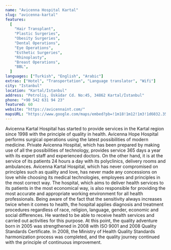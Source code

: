 ```yaml
---
name: "Avicenna Hospital Kartal"
slug: "avicenna-kartal"
features:
  [
    "Hair Transplant",
    "Plastic Surgeries",
    "Obesity Surgeries",
    "Dental Operations",
    "Eye Operations",
    "Esthetic Surgeries",
    "Rhinoplasty",
    "Breast Operations",
    "BBL",
  ]
languages: ["Turkish", "English", "Arabic"]
extras: ["Hotel", "Transportation", "Language translator", "Wifi"]
city: "Istanbul"
location: "Kartal/Istanbul"
address: "Petroliş, Üsküdar Cd. No:45, 34862 Kartal/İstanbul"
phone: "+90 542 631 94 23"
featured: 60
website: "https://avicennaint.com/"
mapsURL: "https://www.google.com/maps/embed?pb=!1m18!1m12!1m3!1d6032.357657189987!2d29.173649112046423!3d40.88989198102541!2m3!1f0!2f0!3f0!3m2!1i1024!2i768!4f13.1!3m3!1m2!1s0x14cac39ba757b99d%3A0x538986ab39307e85!2sAvicenna%20Umut%20Hospital!5e0!3m2!1sen!2str!4v1661199443500!5m2!1sen!2str"
---
```


Avicenna Kartal Hospital has started to provide services in the Kartal region since 1998 with the principle of quality in health. Avicenna Hope Hospital performs surgical operations using the latest possibilities of modern medicine. Private Avicenna Hospital, which has been prepared by making use of all the possibilities of technology, provides service 365 days a year with its expert staff and experienced doctors. On the other hand, it is at the service of its patients 24 hours a day with its polyclinics, delivery rooms and ambulances. Avicenna Kartal Hospital, which has never compromised on principles such as quality and love, has never made any concessions on love while choosing its medical technologies, employees and principles in the most correct way. The hospital, which aims to deliver health services to its patients in the most economical way, is also responsible for providing the most accurate and appropriate working environment for all health professionals. Being aware of the fact that the sensitivity always increases twice when it comes to health, the hospital applies diagnosis and treatment procedures regardless of race, religion, language, gender, economic and social differences. He wanted to be able to receive health services and carried out activities for this purpose. At this point, the quality adventure born in 2005 was strengthened in 2008 with ISO 9001 and 2008 Quality Standards Certificate. In 2008, the Ministry of Health Quality Standards harmonization process was completed, and the quality journey continued with the principle of continuous improvement.
